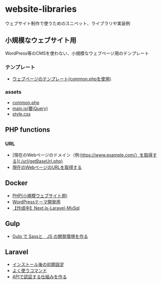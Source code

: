 # website-libraries
ウェブサイト制作で使うためのスニペット、ライブラリや実装例

## 小規模なウェブサイト用

WordPress等のCMSを使わない、小規模なウェブページ用のテンプレート

### テンプレート

- [ウェブページのテンプレート(common.phpを使用)](./templates/normal.php)

### assets

- [common.php](./templates/assets/php/common.php)
- [main.js(要jQuery)](./templates/assets/js/main.js)
- [style.css](./templates/assets/css/style.js)

## PHP functions

### URL

- [現在のWebページのドメイン（例:https://www.example.com/）を取得する](./url/getBaseUrl.php)
- [現在のWebページのURLを取得する](./url/getCurrentUrl.php)

## Docker

- [PHP(小規模ウェブサイト用)](./docker/php/)
- [WordPressテーマ開発用](./docker/wordpress/)
- [【作成中】Next.js-Laravel-MySql](./docker/nextjs-laravel-mysql/)

## Gulp

- [Gulp で Sassと　JS の開発環境を作る](./gulp/)

## Laravel

- [インストール後の初期設定](./laravel/init/)
- [よく使うコマンド](./laravel/commands/)
- [APIで認証する仕組みを作る](./laravel/api_auth/)